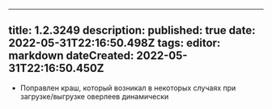 
---
title: 1.2.3249
description: 
published: true
date: 2022-05-31T22:16:50.498Z
tags: 
editor: markdown
dateCreated: 2022-05-31T22:16:50.450Z
---		
		
- Поправлен краш, который возникал в некоторых случаях при загрузке/выгрузке оверлеев динамически